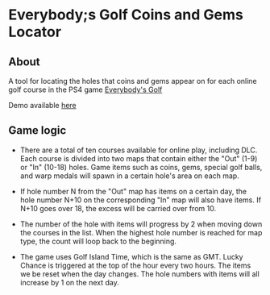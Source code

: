 # Everybody;s Golf Coins and Gems Locator
## About
A tool for locating the holes that coins and gems appear on for each online golf course in the PS4 game <a href="https://store.playstation.com/en-us/product/UP9000-CUSA04687_00-EVERYBODYSGOLFUS" target="_blank">Everybody's Golf</a>

Demo available <a href="https://TheFabulousPika.github.io/everybodys-golf-coins-and-gems-locator/" target="_blank">here<a>

## Game logic
* There are a total of ten courses available for online play, including DLC. Each course is divided into two maps that contain either the "Out" (1-9) or "In" (10-18) holes.
Game items such as coins, gems, special golf balls, and warp medals will spawn in a certain hole's area on each map.
* If hole number N from the "Out" map has items on a certain day, the hole number N+10 on the corresponding "In" map will also have items. If N+10 goes over 18, the excess will be carried over from 10.

* The number of the hole with items will progress by 2 when moving down the courses in the list. When the highest hole number is reached for map type, the count will loop back to the beginning.

* The game uses Golf Island Time, which is the same as GMT. Lucky Chance is triggered at the top of the hour every two hours. The items we be reset when the day changes. The hole numbers with items will all increase by 1 on the next day.
